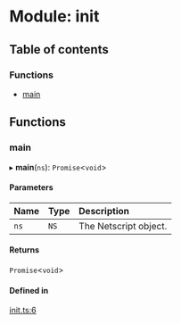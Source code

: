 # Module: init

## Table of contents

### Functions

- [main](../wiki/init#main)

## Functions

### main

▸ **main**(`ns`): `Promise`<`void`\>

#### Parameters

| Name | Type | Description |
| :------ | :------ | :------ |
| `ns` | `NS` | The Netscript object. |

#### Returns

`Promise`<`void`\>

#### Defined in

[init.ts:6](https://github.com/vladzaharia/bitburner/blob/468eb83/src/init.ts#L6)
